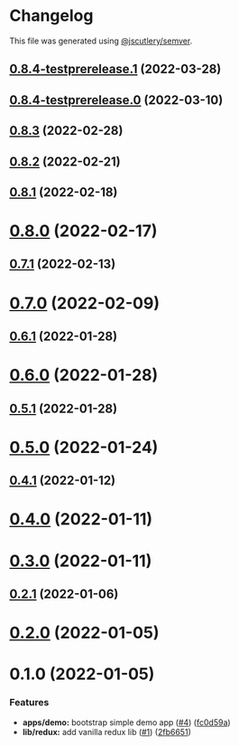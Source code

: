 # Changelog

This file was generated using [@jscutlery/semver](https://github.com/jscutlery/semver).

## [0.8.4-testprerelease.1](https://github.com/BedrockStreaming/forms/compare/v0.8.4-testprerelease.0...v0.8.4-testprerelease.1) (2022-03-28)



## [0.8.4-testprerelease.0](https://github.com/BedrockStreaming/forms/compare/v0.8.3...v0.8.4-testprerelease.0) (2022-03-10)



## [0.8.3](https://github.com/BedrockStreaming/forms/compare/v0.8.2...v0.8.3) (2022-02-28)



## [0.8.2](https://github.com/BedrockStreaming/forms/compare/v0.8.1...v0.8.2) (2022-02-21)



## [0.8.1](https://github.com/BedrockStreaming/forms/compare/v0.8.0...v0.8.1) (2022-02-18)



# [0.8.0](https://github.com/BedrockStreaming/forms/compare/v0.7.1...v0.8.0) (2022-02-17)



## [0.7.1](https://github.com/BedrockStreaming/forms/compare/v0.7.0...v0.7.1) (2022-02-13)



# [0.7.0](https://github.com/BedrockStreaming/forms/compare/v0.6.1...v0.7.0) (2022-02-09)



## [0.6.1](https://github.com/BedrockStreaming/forms/compare/v0.6.0...v0.6.1) (2022-01-28)



# [0.6.0](https://github.com/BedrockStreaming/forms/compare/v0.5.1...v0.6.0) (2022-01-28)



## [0.5.1](https://github.com/BedrockStreaming/forms/compare/v0.5.0...v0.5.1) (2022-01-28)



# [0.5.0](https://github.com/BedrockStreaming/forms/compare/v0.4.1...v0.5.0) (2022-01-24)



## [0.4.1](https://github.com/BedrockStreaming/forms/compare/v0.4.0...v0.4.1) (2022-01-12)



# [0.4.0](https://github.com/BedrockStreaming/forms/compare/v0.3.0...v0.4.0) (2022-01-11)



# [0.3.0](https://github.com/BedrockStreaming/forms/compare/v0.2.1...v0.3.0) (2022-01-11)



## [0.2.1](https://github.com/BedrockStreaming/forms/compare/v0.2.0...v0.2.1) (2022-01-06)



# [0.2.0](https://github.com/BedrockStreaming/forms/compare/v0.1.0...v0.2.0) (2022-01-05)



# 0.1.0 (2022-01-05)


### Features

* **apps/demo:** bootstrap simple demo app ([#4](https://github.com/BedrockStreaming/forms/issues/4)) ([fc0d59a](https://github.com/BedrockStreaming/forms/commit/fc0d59ab6e56bdbbdb47fabdcd6f208b68fbc3bb))
* **lib/redux:** add vanilla redux lib ([#1](https://github.com/BedrockStreaming/forms/issues/1)) ([2fb6651](https://github.com/BedrockStreaming/forms/commit/2fb66518272edc21ea16ef9c863bef76582ee1d3))

